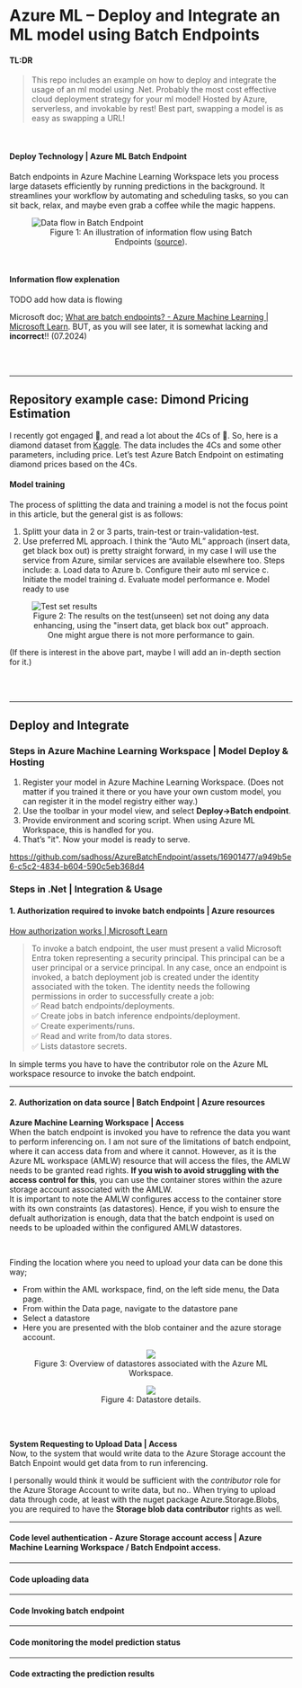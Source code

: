 ﻿# Azure ML – Deploy and Integrate an ML model using Batch Endpoints 

#### TL:DR  
>This repo includes an example on how to deploy and integrate the usage of an ml model using .Net. Probably the most cost effective cloud deployment strategy for your ml model! Hosted by Azure, serverless, and invokable by rest! Best part, swapping a model is as easy as swapping a URL!  

<br>  

#### Deploy Technology | Azure ML Batch Endpoint    
Batch endpoints in Azure Machine Learning Workspace lets you process large datasets efficiently by running predictions in the background. It streamlines your workflow by automating and scheduling tasks, so you can sit back, relax, and maybe even grab a coffee while the magic happens.

<figure>
  <img src="Attachments/BatchEndpointFlow.png" alt="Data flow in Batch Endpoint">
  <figcaption style="text-align: center;">Figure 1: An illustration of information flow using Batch Endpoints (<a href="https://learn.microsoft.com/en-us/azure/machine-learning/concept-endpoints-batch?view=azureml-api-2">source</a>).</figcaption>
</figure>

<br> 

#### Information flow explenation
TODO add how data is flowing 

Microsoft doc; [What are batch endpoints? - Azure Machine Learning | Microsoft Learn](https://learn.microsoft.com/en-us/azure/machine-learning/concept-endpoints-batch?view=azureml-api-2). BUT, as you will see later, it is somewhat lacking and **incorrect**!! (07.2024)

<br>  
<br>  

---

## Repository example case: Dimond Pricing Estimation
I recently got engaged 🎉, and read a lot about the 4Cs of 💍. So, here is a diamond dataset from [Kaggle](https://www.kaggle.com/datasets/joebeachcapital/diamonds?resource=download). The data includes the 4Cs and some other parameters, including price. Let’s test Azure Batch Endpoint on estimating diamond prices based on the 4Cs.

#### Model training 
The process of splitting the data and training a model is not the focus point in this article, but the general gist is as follows:
1.	Splitt your data in 2 or 3 parts, train-test or train-validation-test.
2.	Use preferred ML approach. I think the “Auto ML” approach (insert data, get black box out) is pretty straight forward, in my case I will use the service from Azure, similar services are available elsewhere too. Steps include:
	a.	Load data to Azure 
	b.	Configure their auto ml service
	c.	Initiate the model training
	d.	Evaluate model performance
	e.	Model ready to use

<figure>
  <img src="Attachments/Model_evaluation_test_set.png" alt="Test set results">
  <figcaption style="text-align: center;">Figure 2: The results on the test(unseen) set not doing any data enhancing, using the "insert data, get black box out" approach. One might argue there is not more performance to gain.</figcaption>
</figure>

(If there is interest in the above part, maybe I will add an in-depth section for it.) 

<br>
<br>

---

## Deploy and Integrate

### Steps in Azure Machine Learning Workspace | Model Deploy & Hosting
1. Register your model in Azure Machine Learning Workspace. (Does not matter if you trained it there or you have your own custom model, you can register it in the model registry either way.)
2. Use the toolbar in your model view, and select **Deploy->Batch endpoint**. 
3. Provide environment and scoring script. When using Azure ML Workspace, this is handled for you. 
4. That’s "it". Now your model is ready to serve.

https://github.com/sadhoss/AzureBatchEndpoint/assets/16901477/a949b5e6-c5c2-4834-b604-590c5eb368d4




### Steps in .Net | Integration & Usage
#### 1. Authorization required to invoke batch endpoints | Azure resources
[How authorization works | Microsoft Learn](https://learn.microsoft.com/en-us/azure/machine-learning/how-to-authenticate-batch-endpoint?view=azureml-api-2&tabs=rest#how-authorization-works) 
> To invoke a batch endpoint, the user must present a valid Microsoft Entra token representing a security principal. This principal can be a user principal or a service principal. In any case, once an endpoint is invoked, a batch deployment job is created under the identity associated with the token. The identity needs the following permissions in order to successfully create a job:  
✅ Read batch endpoints/deployments.  
✅ Create jobs in batch inference endpoints/deployment.  
✅ Create experiments/runs.  
✅ Read and write from/to data stores.  
✅ Lists datastore secrets.  

In simple terms you have to have the contributor role on the Azure ML workspace resource to invoke the batch endpoint.

---
#### 2. Authorization on data source | Batch Endpoint | Azure resources

**Azure Machine Learning Workspace | Access**  
When the batch endpoint is invoked you have to refrence the data you want to perform inferencing on. 
I am not sure of the limitations of batch endpoint, where it can access data from and where it cannot. 
However, as it is the Azure ML workspace (AMLW) resource that will access the files, the AMLW needs to be granted read rights. 
**If you wish to avoid struggling with the access control for this**, you can use the container stores within the azure storage 
account associated with the AMLW.    
It is important to note the AMLW configures access to the container store with its own constraints (as datastores).
Hence, if you wish to ensure the defualt authorization is enough, data that the batch endpoint is used on needs to be uploaded within the configured AMLW datastores.  

<br>

Finding the location where you need to upload your data can be done this way; 
- From within the AML workspace, find, on the left side menu, the Data page. 
- From within the Data page, navigate to the datastore pane 
- Select a datastore
- Here you are presented with the blob container and the azure storage account.

<figure style="text-align: center;">
  <img src="Attachments/AMLW_datastore.png" style="max-width: 300px;">
  <figcaption style="text-align: center;">Figure 3: Overview of datastores associated with the Azure ML Workspace.</figcaption>
</figure>

<figure style="text-align: center;">
  <img src="Attachments/AMLW_datastore2.png" style="max-width: 250px;">
  <figcaption style="text-align: center;">Figure 4: Datastore details.</figcaption>
</figure>

<br>
<br>

**System Requesting to Upload Data | Access**   
Now, to the system that would write data to the Azure Storage account the Batch Enpoint would get data from to run inferencing.  


I personally would think it would be sufficient with the *contributor* role for the Azure Storage Account to write data, but no.. 
When trying to upload data through code, at least with the nuget package Azure.Storage.Blobs, you are required to have the **Storage blob data contributor** rights as well. 

---

#### Code level authentication - Azure Storage account access | Azure Machine Learning Workspace / Batch Endpoint access.



---
#### Code uploading data
---
#### Code Invoking batch endpoint
---
#### Code monitoring the model prediction status 
---
#### Code extracting the prediction results


